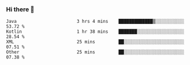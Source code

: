 ### Hi there 👋

<!--START_SECTION:waka-->

```text
Java                       3 hrs 4 mins    █████████████▒░░░░░░░░░░░   53.72 %
Kotlin                     1 hr 38 mins    ███████░░░░░░░░░░░░░░░░░░   28.54 %
XML                        25 mins         ██░░░░░░░░░░░░░░░░░░░░░░░   07.51 %
Other                      25 mins         ██░░░░░░░░░░░░░░░░░░░░░░░   07.38 %
```

<!--END_SECTION:waka-->

<!--
**jerry-shao/jerry-shao** is a ✨ _special_ ✨ repository because its `README.md` (this file) appears on your GitHub profile.

Here are some ideas to get you started:

- 🔭 I’m currently working on ...
- 🌱 I’m currently learning ...
- 👯 I’m looking to collaborate on ...
- 🤔 I’m looking for help with ...
- 💬 Ask me about ...
- 📫 How to reach me: ...
- 😄 Pronouns: ...
- ⚡ Fun fact: ...
-->
